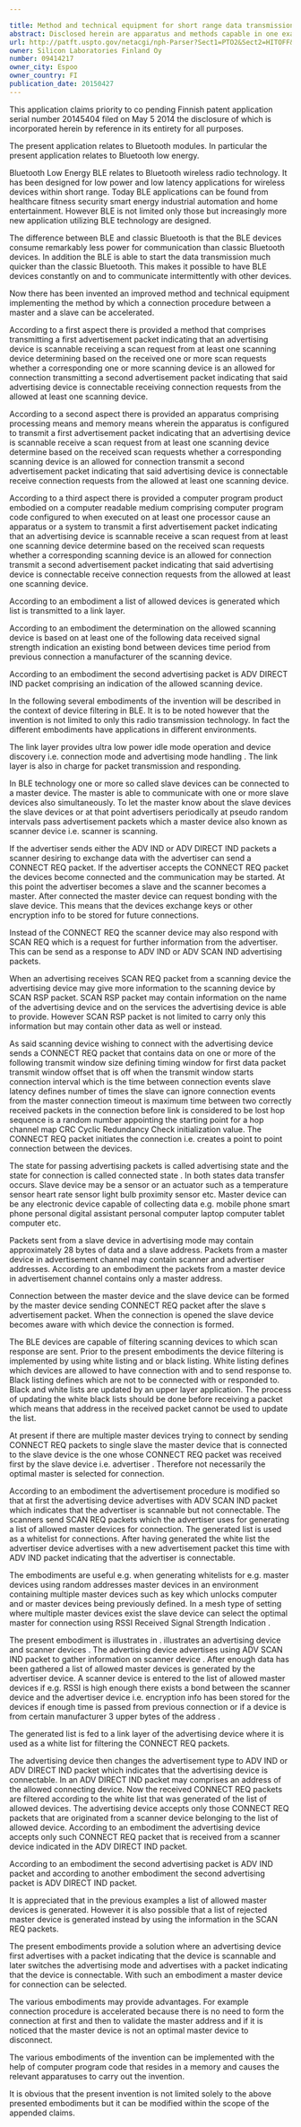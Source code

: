 ```yaml
---

title: Method and technical equipment for short range data transmission
abstract: Disclosed herein are apparatus and methods capable in one example of transmitting a first advertisement packet indicating that an advertising device is scannable; receiving a scan request from at least one scanning device; determining, based on the received one or more scan requests, whether a corresponding one or more scanning device is an allowed for connection; transmitting a second advertisement packet indicating that said advertising device is connectable; and receiving connection requests from the allowed at least one scanning device.
url: http://patft.uspto.gov/netacgi/nph-Parser?Sect1=PTO2&Sect2=HITOFF&p=1&u=%2Fnetahtml%2FPTO%2Fsearch-adv.htm&r=1&f=G&l=50&d=PALL&S1=09414217&OS=09414217&RS=09414217
owner: Silicon Laboratories Finland Oy
number: 09414217
owner_city: Espoo
owner_country: FI
publication_date: 20150427
---
```

This application claims priority to co pending Finnish patent application serial number 20145404 filed on May 5 2014 the disclosure of which is incorporated herein by reference in its entirety for all purposes.

The present application relates to Bluetooth modules. In particular the present application relates to Bluetooth low energy.

Bluetooth Low Energy BLE relates to Bluetooth wireless radio technology. It has been designed for low power and low latency applications for wireless devices within short range. Today BLE applications can be found from healthcare fitness security smart energy industrial automation and home entertainment. However BLE is not limited only those but increasingly more new application utilizing BLE technology are designed.

The difference between BLE and classic Bluetooth is that the BLE devices consume remarkably less power for communication than classic Bluetooth devices. In addition the BLE is able to start the data transmission much quicker than the classic Bluetooth. This makes it possible to have BLE devices constantly on and to communicate intermittently with other devices.

Now there has been invented an improved method and technical equipment implementing the method by which a connection procedure between a master and a slave can be accelerated.

According to a first aspect there is provided a method that comprises transmitting a first advertisement packet indicating that an advertising device is scannable receiving a scan request from at least one scanning device determining based on the received one or more scan requests whether a corresponding one or more scanning device is an allowed for connection transmitting a second advertisement packet indicating that said advertising device is connectable receiving connection requests from the allowed at least one scanning device.

According to a second aspect there is provided an apparatus comprising processing means and memory means wherein the apparatus is configured to transmit a first advertisement packet indicating that an advertising device is scannable receive a scan request from at least one scanning device determine based on the received scan requests whether a corresponding scanning device is an allowed for connection transmit a second advertisement packet indicating that said advertising device is connectable receive connection requests from the allowed at least one scanning device.

According to a third aspect there is provided a computer program product embodied on a computer readable medium comprising computer program code configured to when executed on at least one processor cause an apparatus or a system to transmit a first advertisement packet indicating that an advertising device is scannable receive a scan request from at least one scanning device determine based on the received scan requests whether a corresponding scanning device is an allowed for connection transmit a second advertisement packet indicating that said advertising device is connectable receive connection requests from the allowed at least one scanning device.

According to an embodiment a list of allowed devices is generated which list is transmitted to a link layer.

According to an embodiment the determination on the allowed scanning device is based on at least one of the following data received signal strength indication an existing bond between devices time period from previous connection a manufacturer of the scanning device.

According to an embodiment the second advertising packet is ADV DIRECT IND packet comprising an indication of the allowed scanning device.

In the following several embodiments of the invention will be described in the context of device filtering in BLE. It is to be noted however that the invention is not limited to only this radio transmission technology. In fact the different embodiments have applications in different environments.

The link layer provides ultra low power idle mode operation and device discovery i.e. connection mode and advertising mode handling . The link layer is also in charge for packet transmission and responding.

In BLE technology one or more so called slave devices can be connected to a master device. The master is able to communicate with one or more slave devices also simultaneously. To let the master know about the slave devices the slave devices or at that point advertisers periodically at pseudo random intervals pass advertisement packets which a master device also known as scanner device i.e. scanner is scanning.

If the advertiser sends either the ADV IND or ADV DIRECT IND packets a scanner desiring to exchange data with the advertiser can send a CONNECT REQ packet. If the advertiser accepts the CONNECT REQ packet the devices become connected and the communication may be started. At this point the advertiser becomes a slave and the scanner becomes a master. After connected the master device can request bonding with the slave device. This means that the devices exchange keys or other encryption info to be stored for future connections.

Instead of the CONNECT REQ the scanner device may also respond with SCAN REQ which is a request for further information from the advertiser. This can be send as a response to ADV IND or ADV SCAN IND advertising packets.

When an advertising receives SCAN REQ packet from a scanning device the advertising device may give more information to the scanning device by SCAN RSP packet. SCAN RSP packet may contain information on the name of the advertising device and on the services the advertising device is able to provide. However SCAN RSP packet is not limited to carry only this information but may contain other data as well or instead.

As said scanning device wishing to connect with the advertising device sends a CONNECT REQ packet that contains data on one or more of the following transmit window size defining timing window for first data packet transmit window offset that is off when the transmit window starts connection interval which is the time between connection events slave latency defines number of times the slave can ignore connection events from the master connection timeout is maximum time between two correctly received packets in the connection before link is considered to be lost hop sequence is a random number appointing the starting point for a hop channel map CRC Cyclic Redundancy Check initialization value. The CONNECT REQ packet initiates the connection i.e. creates a point to point connection between the devices.

The state for passing advertising packets is called advertising state and the state for connection is called connected state . In both states data transfer occurs. Slave device may be a sensor or an actuator such as a temperature sensor heart rate sensor light bulb proximity sensor etc. Master device can be any electronic device capable of collecting data e.g. mobile phone smart phone personal digital assistant personal computer laptop computer tablet computer etc.

Packets sent from a slave device in advertising mode may contain approximately 28 bytes of data and a slave address. Packets from a master device in advertisement channel may contain scanner and advertiser addresses. According to an embodiment the packets from a master device in advertisement channel contains only a master address.

Connection between the master device and the slave device can be formed by the master device sending CONNECT REQ packet after the slave s advertisement packet. When the connection is opened the slave device becomes aware with which device the connection is formed.

The BLE devices are capable of filtering scanning devices to which scan response are sent. Prior to the present embodiments the device filtering is implemented by using white listing and or black listing. White listing defines which devices are allowed to have connection with and to send response to. Black listing defines which are not to be connected with or responded to. Black and white lists are updated by an upper layer application. The process of updating the white black lists should be done before receiving a packet which means that address in the received packet cannot be used to update the list.

At present if there are multiple master devices trying to connect by sending CONNECT REQ packets to single slave the master device that is connected to the slave device is the one whose CONNECT REQ packet was received first by the slave device i.e. advertiser . Therefore not necessarily the optimal master is selected for connection.

According to an embodiment the advertisement procedure is modified so that at first the advertising device advertises with ADV SCAN IND packet which indicates that the advertiser is scannable but not connectable. The scanners send SCAN REQ packets which the advertiser uses for generating a list of allowed master devices for connection. The generated list is used as a whitelist for connections. After having generated the white list the advertiser device advertises with a new advertisement packet this time with ADV IND packet indicating that the advertiser is connectable.

The embodiments are useful e.g. when generating whitelists for e.g. master devices using random addresses master devices in an environment containing multiple master devices such as key which unlocks computer and or master devices being previously defined. In a mesh type of setting where multiple master devices exist the slave device can select the optimal master for connection using RSSI Received Signal Strength Indication .

The present embodiment is illustrates in . illustrates an advertising device and scanner devices . The advertising device advertises using ADV SCAN IND packet to gather information on scanner device . After enough data has been gathered a list of allowed master devices is generated by the advertiser device. A scanner device is entered to the list of allowed master devices if e.g. RSSI is high enough there exists a bond between the scanner device and the advertiser device i.e. encryption info has been stored for the devices if enough time is passed from previous connection or if a device is from certain manufacturer 3 upper bytes of the address .

The generated list is fed to a link layer of the advertising device where it is used as a white list for filtering the CONNECT REQ packets.

The advertising device then changes the advertisement type to ADV IND or ADV DIRECT IND packet which indicates that the advertising device is connectable. In an ADV DIRECT IND packet may comprises an address of the allowed connecting device. Now the received CONNECT REQ packets are filtered according to the white list that was generated of the list of allowed devices. The advertising device accepts only those CONNECT REQ packets that are originated from a scanner device belonging to the list of allowed device. According to an embodiment the advertising device accepts only such CONNECT REQ packet that is received from a scanner device indicated in the ADV DIRECT IND packet.

According to an embodiment the second advertising packet is ADV IND packet and according to another embodiment the second advertising packet is ADV DIRECT IND packet.

It is appreciated that in the previous examples a list of allowed master devices is generated. However it is also possible that a list of rejected master device is generated instead by using the information in the SCAN REQ packets.

The present embodiments provide a solution where an advertising device first advertises with a packet indicating that the device is scannable and later switches the advertising mode and advertises with a packet indicating that the device is connectable. With such an embodiment a master device for connection can be selected.

The various embodiments may provide advantages. For example connection procedure is accelerated because there is no need to form the connection at first and then to validate the master address and if it is noticed that the master device is not an optimal master device to disconnect.

The various embodiments of the invention can be implemented with the help of computer program code that resides in a memory and causes the relevant apparatuses to carry out the invention.

It is obvious that the present invention is not limited solely to the above presented embodiments but it can be modified within the scope of the appended claims.

